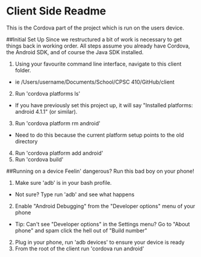 # Client Side Readme
This is the Cordova part of the project which is run on the users device.

##Initial Set Up
Since we restructured a bit of work is necessary to get things back in working order. All steps assume you already have Cordova, the Android SDK, and of course the Java SDK installed.

1. Using your favourite command line interface, navigate to this client folder.
  * ie /Users/username/Documents/School/CPSC 410/GitHub/client
2. Run 'cordova platforms ls'
  * If you have previously set this project up, it will say "Installed platforms: android 4.1.1" (or similar).
3. Run 'cordova platform rm android'
  * Need to do this because the current platform setup points to the old directory
4. Run 'cordova platform add android'
5. Run 'cordova build'

##Running on a device
Feelin' dangerous? Run this bad boy on your phone!

1. Make sure 'adb' is in your bash profile.
  * Not sure? Type run 'adb' and see what happens
2. Enable "Android Debugging" from the "Developer options" menu of your phone
  * Tip: Can't see "Developer options" in the Settings menu? Go to "About phone" and spam click the hell out of "Build number"
2. Plug in your phone, run 'adb devices' to ensure your device is ready
2. From the root of the client run 'cordova run android'
